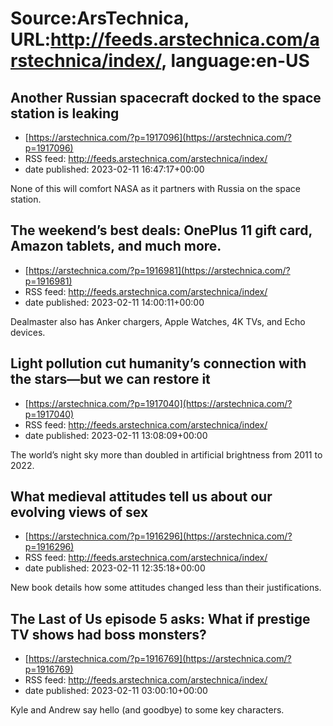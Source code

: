 # Source:ArsTechnica, URL:http://feeds.arstechnica.com/arstechnica/index/, language:en-US

## Another Russian spacecraft docked to the space station is leaking
 - [https://arstechnica.com/?p=1917096](https://arstechnica.com/?p=1917096)
 - RSS feed: http://feeds.arstechnica.com/arstechnica/index/
 - date published: 2023-02-11 16:47:17+00:00

None of this will comfort NASA as it partners with Russia on the space station.

## The weekend’s best deals: OnePlus 11 gift card, Amazon tablets, and much more.
 - [https://arstechnica.com/?p=1916981](https://arstechnica.com/?p=1916981)
 - RSS feed: http://feeds.arstechnica.com/arstechnica/index/
 - date published: 2023-02-11 14:00:11+00:00

Dealmaster also has Anker chargers, Apple Watches, 4K TVs, and Echo devices.

## Light pollution cut humanity’s connection with the stars—but we can restore it
 - [https://arstechnica.com/?p=1917040](https://arstechnica.com/?p=1917040)
 - RSS feed: http://feeds.arstechnica.com/arstechnica/index/
 - date published: 2023-02-11 13:08:09+00:00

The world’s night sky more than doubled in artificial brightness from 2011 to 2022.

## What medieval attitudes tell us about our evolving views of sex
 - [https://arstechnica.com/?p=1916296](https://arstechnica.com/?p=1916296)
 - RSS feed: http://feeds.arstechnica.com/arstechnica/index/
 - date published: 2023-02-11 12:35:18+00:00

New book details how some attitudes changed less than their justifications.

## The Last of Us episode 5 asks: What if prestige TV shows had boss monsters?
 - [https://arstechnica.com/?p=1916769](https://arstechnica.com/?p=1916769)
 - RSS feed: http://feeds.arstechnica.com/arstechnica/index/
 - date published: 2023-02-11 03:00:10+00:00

Kyle and Andrew say hello (and goodbye) to some key characters.

